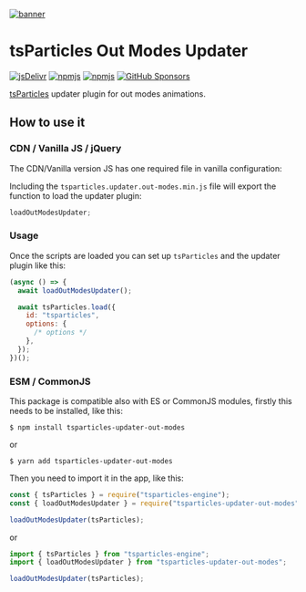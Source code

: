 [![banner](https://particles.js.org/images/banner2.png)](https://particles.js.org)

# tsParticles Out Modes Updater

[![jsDelivr](https://data.jsdelivr.com/v1/package/npm/tsparticles-updater-out-modes/badge)](https://www.jsdelivr.com/package/npm/tsparticles-updater-out-modes)
[![npmjs](https://badge.fury.io/js/tsparticles-updater-out-modes.svg)](https://www.npmjs.com/package/tsparticles-updater-out-modes)
[![npmjs](https://img.shields.io/npm/dt/tsparticles-updater-out-modes)](https://www.npmjs.com/package/tsparticles-updater-out-modes) [![GitHub Sponsors](https://img.shields.io/github/sponsors/matteobruni)](https://github.com/sponsors/matteobruni)

[tsParticles](https://github.com/matteobruni/tsparticles) updater plugin for out modes animations.

## How to use it

### CDN / Vanilla JS / jQuery

The CDN/Vanilla version JS has one required file in vanilla configuration:

Including the `tsparticles.updater.out-modes.min.js` file will export the function to load the updater plugin:

```javascript
loadOutModesUpdater;
```

### Usage

Once the scripts are loaded you can set up `tsParticles` and the updater plugin like this:

```javascript
(async () => {
  await loadOutModesUpdater();

  await tsParticles.load({
    id: "tsparticles",
    options: {
      /* options */
    },
  });
})();
```

### ESM / CommonJS

This package is compatible also with ES or CommonJS modules, firstly this needs to be installed, like this:

```shell
$ npm install tsparticles-updater-out-modes
```

or

```shell
$ yarn add tsparticles-updater-out-modes
```

Then you need to import it in the app, like this:

```javascript
const { tsParticles } = require("tsparticles-engine");
const { loadOutModesUpdater } = require("tsparticles-updater-out-modes");

loadOutModesUpdater(tsParticles);
```

or

```javascript
import { tsParticles } from "tsparticles-engine";
import { loadOutModesUpdater } from "tsparticles-updater-out-modes";

loadOutModesUpdater(tsParticles);
```
